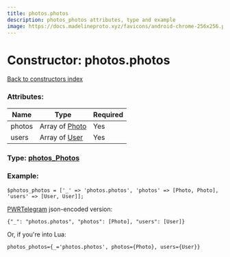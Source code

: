 ```yaml
---
title: photos.photos
description: photos_photos attributes, type and example
image: https://docs.madelineproto.xyz/favicons/android-chrome-256x256.png
---
```

# Constructor: photos.photos  
[Back to constructors index](index.md)



### Attributes:

| Name     |    Type       | Required |
|----------|---------------|----------|
|photos|Array of [Photo](../types/Photo.md) | Yes|
|users|Array of [User](../types/User.md) | Yes|



### Type: [photos\_Photos](../types/photos_Photos.md)


### Example:

```
$photos_photos = ['_' => 'photos.photos', 'photos' => [Photo, Photo], 'users' => [User, User]];
```  

[PWRTelegram](https://pwrtelegram.xyz) json-encoded version:

```
{"_": "photos.photos", "photos": [Photo], "users": [User]}
```


Or, if you're into Lua:  


```
photos_photos={_='photos.photos', photos={Photo}, users={User}}

```


